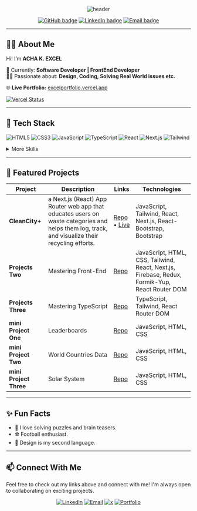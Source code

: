 <p align="center">
  <img src="https://capsule-render.vercel.app/api?type=waving&color=0:6e57e0,100:22d3ee&height=150&section=header&text=Hi%20there!%20I'm%20EXCEL%20👋&fontSize=32&fontColor=ffffff" alt="header"/>
</p>

<p align="center">
  <a href="https://github.com/Axcel-Designs"><img src="https://img.shields.io/github/followers/Axcel-Designs?label=Follow&style=social" alt="GitHub badge"></a>
  <a href="https://linkedin.com/in/excel-acha"><img src="https://img.shields.io/badge/LinkedIn-blue?style=flat&logo=linkedin" alt="LinkedIn badge"></a>
  <a href="mailto:axceldesigns@gmail.com"><img src="https://img.shields.io/badge/Email-D14836?style=flat&logo=gmail&logoColor=white" alt="Email badge"></a>
</p>

---

## 👨‍💻 About Me

Hi! I’m **ACHA K. EXCEL**  
<!-- 🌍 Based in: **Nigeria**   -->
💼 Currently: **Software Developer | FrontEnd Developer**  
🧑‍🎨 Passionate about: **Design, Coding, Solving Real World issues etc.**  

🌐 **Live Portfolio:** [excelportfolio.vercel.app](https://excelportfolio.vercel.app/)

[![Vercel Status](https://img.shields.io/github/deployments/Axcel-Designs/excel-portfolio/Production?label=vercel&logo=vercel&color=0ACF83)](https://excelportfolio.vercel.app/)

---

## 🚀 Tech Stack

![HTML5](https://img.shields.io/badge/-HTML5-E34F26?style=for-the-badge&logo=html5&logoColor=fff)
![CSS3](https://img.shields.io/badge/-CSS3-1572B6?style=for-the-badge&logo=css3&logoColor=fff)
![JavaScript](https://img.shields.io/badge/-JavaScript-F7DF1E?style=for-the-badge&logo=javascript&logoColor=000)
![TypeScript](https://img.shields.io/badge/-TypeScript-3178C6?style=for-the-badge&logo=typescript&logoColor=fff)
![React](https://img.shields.io/badge/-React-20232A?style=for-the-badge&logo=react)
![Next.js](https://img.shields.io/badge/-Next.js-000?style=for-the-badge&logo=nextdotjs&logoColor=fff)
![Tailwind](https://img.shields.io/badge/-Tailwind_CSS-06B6D4?style=for-the-badge&logo=tailwind-css&logoColor=fff)

<details>
<summary>More Skills</summary>

![Figma](https://img.shields.io/badge/-Figma-F24E1E?style=for-the-badge&logo=figma&logoColor=fff)
![Git](https://img.shields.io/badge/-Git-F05032?style=for-the-badge&logo=git&logoColor=fff)

</details>

---

## 🌟 Featured Projects

 | Project | Description | Links | Technologies |
|---------|-------------|-------|--------------|
| **CleanCity+** | a Next.js (React) App Router web app that educates users on waste categories and helps them log, track, and visualize their recycling efforts. | [Repo](https://github.com/Axcel-Designs/CleanCityPlus) • [Live](https://cleancity-plus.vercel.app) | JavaScript, Tailwind, React, Next.js, React-Bootstrap, Bootstrap |
| **Projects Two** | Mastering Front-End | [Repo](https://github.com/Axcel-Designs/REACT_tasks) | JavaScript, HTML, CSS, Tailwind, React, Next.js, Firebase, Redux, Formik-Yup, React Router DOM |
| **Projects Three** | Mastering TypeScript | [Repo](https://github.com/Axcel-Designs/typescript) | TypeScript, Tailwind, React Router DOM |
| **mini Project One** | Leaderboards | [Repo](https://axcel-designs.github.io/leaderboard/) | JavaScript, HTML, CSS |
| **mini Project Two** | World Countries Data | [Repo](https://github.com/Axcel-Designs/worldCountriesData) | JavaScript, HTML, CSS |
| **mini Project Three** | Solar System | [Repo](https://github.com/Axcel-Designs/solarSystem) | JavaScript, HTML, CSS |

---

## ✨ Fun Facts

- 🧩 I love solving puzzles and brain teasers.
- ⚽ Football enthusiast.
- 🎨 Design is my second language.

---

## 📫 Connect With Me

Feel free to check out my links above and connect with me! I'm always open to collaborating on exciting projects.

<p align="center">
  <a href="https://linkedin.com/in/excel-acha"><img src="https://img.shields.io/badge/LinkedIn-blue?style=for-the-badge&logo=linkedin" alt="LinkedIn"></a>
  <a href="mailto:axceldesigns@gmail.com"><img src="https://img.shields.io/badge/Email-D14836?style=for-the-badge&logo=gmail&logoColor=white" alt="Email"></a>
  <a href="https://x.com/axceldesigns"><img src="https://img.shields.io/badge/Twitter-1DA1F2?style=for-the-badge&logo=x" alt="x"></a>
  <a href="https://excelportfolio.vercel.app/"><img src="https://img.shields.io/badge/Portfolio-6e57e0?style=for-the-badge&logo=vercel&logoColor=white" alt="Portfolio"></a>
</p>
